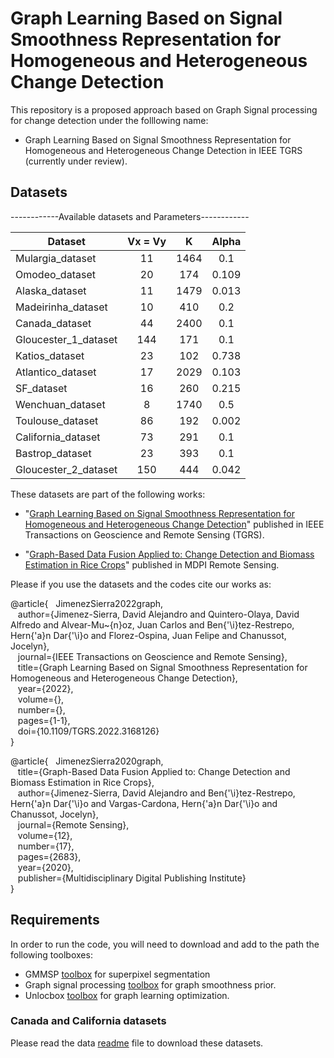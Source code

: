 # Graph Learning Based on Signal Smoothness Representation for Homogeneous and Heterogeneous Change Detection

This repository is a proposed approach based on Graph Signal processing for change detection under the folllowing name:

* Graph Learning Based on Signal Smoothness Representation for Homogeneous and Heterogeneous Change Detection in IEEE TGRS (currently under review).

## Datasets

------------Available datasets and Parameters------------

   Dataset | Vx = Vy | K | Alpha |
   --------|:-------:|:-:|:-----:|
   Mulargia_dataset    |      11       |      1464     |   0.1     |
   Omodeo_dataset      |      20       |      174      |   0.109   |
   Alaska_dataset      |      11       |      1479     |   0.013   |
   Madeirinha_dataset  |      10       |      410      |   0.2     |
   Canada_dataset      |      44       |      2400     |   0.1     |
   Gloucester_1_dataset|      144      |      171      |   0.1     |
   Katios_dataset      |      23       |      102      |   0.738   |
   Atlantico_dataset   |      17       |      2029     |   0.103   |
   SF_dataset          |      16       |      260      |   0.215   |
   Wenchuan_dataset    |      8        |      1740     |   0.5     |
   Toulouse_dataset    |      86       |      192      |   0.002   |
   California_dataset  |      73       |      291      |   0.1     |
   Bastrop_dataset     |      23       |      393      |   0.1     |
   Gloucester_2_dataset|      150      |      444      |   0.042   |

These datasets are part of the following works:

* "[Graph Learning Based on Signal Smoothness Representation for Homogeneous and Heterogeneous Change Detection](http://dx.doi.org/10.1109/TGRS.2022.3168126)" published in IEEE Transactions on Geoscience and Remote Sensing (TGRS).

* "[Graph-Based Data Fusion Applied to: Change Detection and Biomass Estimation in Rice Crops](https://www.mdpi.com/2072-4292/12/17/2683)" published in MDPI Remote Sensing.

Please if you use the datasets and the codes cite our works as:<br/>

@article{&nbsp;&nbsp;&nbsp;JimenezSierra2022graph,<br/>
&nbsp;&nbsp;&nbsp;author={Jimenez-Sierra, David Alejandro and Quintero-Olaya, David Alfredo and Alvear-Mu\~{n}oz, Juan Carlos and Ben{\'\i}tez-Restrepo, Hern{\'a}n Dar{\'\i}o and Florez-Ospina, Juan Felipe and Chanussot, Jocelyn},<br/>
&nbsp;&nbsp;&nbsp;journal={IEEE Transactions on Geoscience and Remote Sensing},<br/>
&nbsp;&nbsp;&nbsp;title={Graph Learning Based on Signal Smoothness Representation for Homogeneous and Heterogeneous Change Detection},<br/>
&nbsp;&nbsp;&nbsp;year={2022},<br/>
&nbsp;&nbsp;&nbsp;volume={},<br/>
&nbsp;&nbsp;&nbsp;number={},<br/>
&nbsp;&nbsp;&nbsp;pages={1-1},<br/>
&nbsp;&nbsp;&nbsp;doi={10.1109/TGRS.2022.3168126}<br/>
}


@article{&nbsp;&nbsp;&nbsp;JimenezSierra2020graph,<br/>
         &nbsp;&nbsp;&nbsp;title={Graph-Based Data Fusion Applied to: Change Detection and Biomass Estimation in Rice Crops},<br/>
         &nbsp;&nbsp;&nbsp;author={Jimenez-Sierra, David Alejandro and Ben{\'\i}tez-Restrepo, Hern{\'a}n Dar{\'\i}o and Vargas-Cardona, Hern{\'a}n Dar{\'\i}o and Chanussot, Jocelyn},<br/>
         &nbsp;&nbsp;&nbsp;journal={Remote Sensing},<br/>
         &nbsp;&nbsp;&nbsp;volume={12},<br/>
         &nbsp;&nbsp;&nbsp;number={17},<br/>
         &nbsp;&nbsp;&nbsp;pages={2683},<br/>
         &nbsp;&nbsp;&nbsp;year={2020},<br/>
         &nbsp;&nbsp;&nbsp;publisher={Multidisciplinary Digital Publishing Institute}<br/>
        }


## Requirements

In order to run the code, you will need to download and add to the path the following toolboxes:

* GMMSP [toolbox](https://github.com/ahban/GMMSP-superpixel) for superpixel segmentation 
* Graph signal processing [toolbox](https://epfl-lts2.github.io/gspbox-html) for graph smoothness prior. 
* Unlocbox [toolbox](https://github.com/epfl-lts2/unlocbox) for graph learning optimization.

### Canada and California datasets

Please read the data [readme](https://github.com/DavidJimenezS/Graph_Learning_Based_on_Signal_Smoothness_Representation_for_Change_Detection/tree/main/Data) file to download these datasets.
